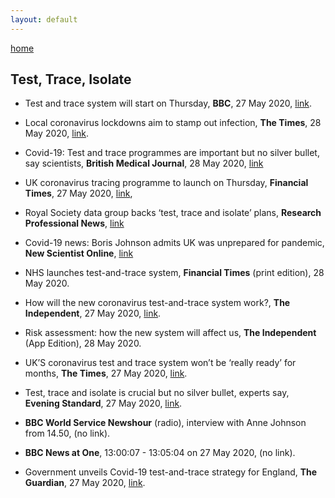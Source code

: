 ```yaml
---
layout: default
---
```

[home]({{site.url}})

## Test, Trace, Isolate

* Test and trace system will start on Thursday,
**BBC**, 27 May 2020,
[link](https://www.bbc.co.uk/news/health-52820592).

* Local coronavirus lockdowns aim to stamp out infection,
**The Times**, 28 May 2020,
[link](https://www.thetimes.co.uk/article/local-coronavirus-lockdowns-aim-to-stamp-out-infection-x9906st88).

* Covid-19: Test and trace programmes are important but no silver bullet, say scientists,
**British Medical Journal**,
28 May 2020,
[link](https://www.bmj.com/content/369/bmj.m2151.short?rss=1)

* UK coronavirus tracing programme to launch on Thursday,
**Financial Times**, 27 May 2020, [link](https://www.ft.com/content/342ef0fe-a686-4bc9-9f64-9653855fa7cb),

* Royal Society data group backs ‘test, trace and isolate’ plans,
**Research Professional News**, [link](https://www.researchprofessionalnews.com/rr-news-uk-politics-2020-5-royal-society-data-group-backs-test-trace-and-isolate-plans/)  

* Covid-19 news: Boris Johnson admits UK was unprepared for pandemic,
**New Scientist Online**, [link](https://www.newscientist.com/article/2237475-covid-19-news-boris-johnson-admits-uk-was-unprepared-for-pandemic/) 

* NHS launches test-and-trace system, **Financial Times** (print edition), 28 May 2020.

* How will the new coronavirus test-and-trace system work?,
**The Independent**, 27 May 2020, [link](https://www.independent.co.uk/news/health/coronavirus-test-trace-uk-nhs-isolation-lockdown-a9534946.html).
  
* Risk assessment: how the new system will affect us, **The Independent** (App Edition), 28 May 2020.
  
* UK’S coronavirus test and trace system won’t be ‘really ready’ for
months, **The Times**, 27 May 2020, [link](https://www.ft.com/content/342ef0fe-a686-4bc9-9f64-9653855fa7cb).
  
* Test, trace and isolate is crucial but no silver bullet, experts
say, **Evening Standard**, 27 May 2020, [link](https://www.standard.co.uk/news/health/test-trace-isolate-tti-coronavirus-delve-a4452021.html).

* **BBC World Service Newshour** (radio), interview with Anne Johnson from 14.50, (no link).

* **BBC News at One**, 13:00:07 - 13:05:04 on 27 May 2020, (no link).

* Government unveils Covid-19 test-and-trace strategy for
England, **The Guardian**, 27 May 2020, [link](https://www.theguardian.com/world/2020/may/27/government-unveils-covid-19-test-and-trace-strategy-for-england).
